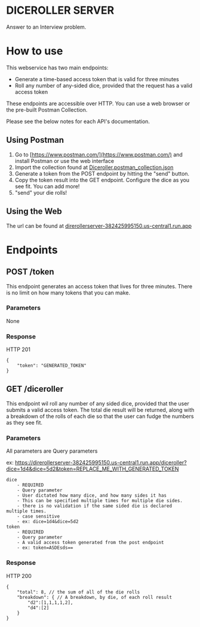 # DICEROLLER SERVER
Answer to an Interview problem. 

# How to use
This webservice has two main endpoints:
- Generate a time-based access token that is valid for three minutes
- Roll any number of any-sided dice, provided that the request has a valid access token

These endpoints are accessible over HTTP. You can use a web browser or the pre-built Postman Collection. 

Please see the below notes for each API's documentation. 

## Using Postman
1. Go to [https://www.postman.com/](https://www.postman.com/) and install Postman or use the web interface
2. Import the collection found at [Diceroller.postman_collection.json](Diceroller.postman_collection.json)
3. Generate a token from the POST endpoint by hitting the "send" button.
4. Copy the token result into the GET endpoint. Configure the dice as you see fit. You can add more!
5. "send" your die rolls!

## Using the Web
The url can be found at [direrollerserver-382425995150.us-central1.run.app](direrollerserver-382425995150.us-central1.run.app)

# Endpoints

## POST /token
This endpoint generates an access token that lives for three minutes.
There is no limit on how many tokens that you can make.

### Parameters
None

### Response
HTTP 201
```
{
    "token": "GENERATED_TOKEN"
}
```

## GET /diceroller
This endpoint wil roll any number of any sided dice, provided that the user submits a valid access token. The total die result will be returned, along with a breakdown of the rolls of each die so that the user can fudge the numbers as they see fit.

### Parameters
All parameters are Query parameters

ex: https://direrollerserver-382425995150.us-central1.run.app/diceroller?dice=1d4&dice=5d2&token=REPLACE_ME_WITH_GENERATED_TOKEN 

```
dice
    - REQUIRED
    - Query parameter
    - User dictated how many dice, and how many sides it has
    - This can be specified multiple times for multiple die sides.
    - there is no validation if the same sided die is declared multiple times.
    - case sensitive
    - ex: dice=1d4&dice=5d2
token
    - REQUIRED
    - Query parameter
    - A valid access token generated from the post endpoint
    - ex: token=ASDEsds==
```

### Response
HTTP 200
```
{
    "total": 8, // the sum of all of the die rolls
    "breakdown": { // A breakdown, by die, of each roll result
        "d2":[1,1,1,1,2], 
        "d4":[2]
    }
}
```